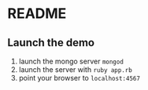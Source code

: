 # README

## Launch the demo

1. launch the mongo server ```mongod```
1. launch the server with ```ruby app.rb```
1. point your browser to ```localhost:4567```

